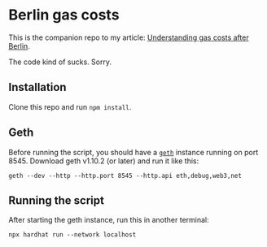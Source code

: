 # Berlin gas costs

This is the companion repo to my article: [Understanding gas costs after Berlin](https://hackmd.io/@0XdFpIk7THuZuOIHC1WpuQ/ryzXaHJI_).

The code kind of sucks. Sorry.

## Installation

Clone this repo and run `npm install`.

## Geth

Before running the script, you should have a [`geth`](https://geth.ethereum.org/) instance running on port 8545. Download geth v1.10.2 (or later)
and run it like this:

```
geth --dev --http --http.port 8545 --http.api eth,debug,web3,net
```

## Running the script

After starting the geth instance, run this in another terminal:

```
npx hardhat run --network localhost
```
